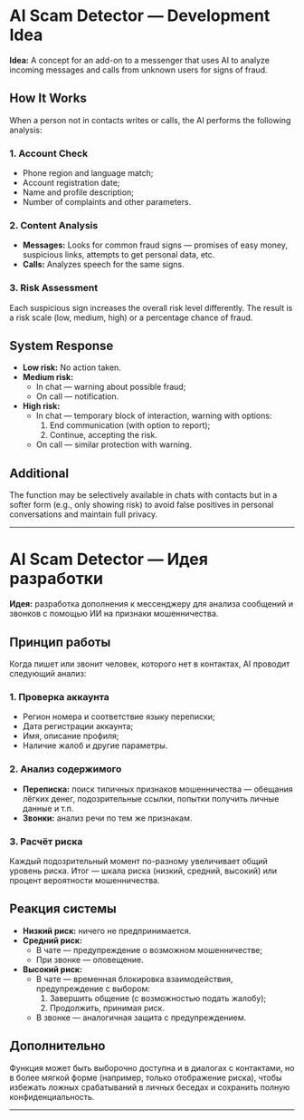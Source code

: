 # AI Scam Detector — Development Idea

**Idea:** A concept for an add-on to a messenger that uses AI to analyze incoming messages and calls from unknown users for signs of fraud.

## How It Works

When a person not in contacts writes or calls, the AI performs the following analysis:

### 1. Account Check
- Phone region and language match;  
- Account registration date;  
- Name and profile description;  
- Number of complaints and other parameters.

### 2. Content Analysis
- **Messages:** Looks for common fraud signs — promises of easy money, suspicious links, attempts to get personal data, etc.  
- **Calls:** Analyzes speech for the same signs.

### 3. Risk Assessment  
Each suspicious sign increases the overall risk level differently. The result is a risk scale (low, medium, high) or a percentage chance of fraud.

## System Response

- **Low risk:** No action taken.  
- **Medium risk:**  
  - In chat — warning about possible fraud;  
  - On call — notification.  
- **High risk:**  
  - In chat — temporary block of interaction, warning with options:  
    1. End communication (with option to report);  
    2. Continue, accepting the risk.  
  - On call — similar protection with warning.

## Additional

The function may be selectively available in chats with contacts but in a softer form (e.g., only showing risk) to avoid false positives in personal conversations and maintain full privacy.

---

# AI Scam Detector — Идея разработки

**Идея:** разработка дополнения к мессенджеру для анализа сообщений и звонков с помощью ИИ на признаки мошенничества.

## Принцип работы

Когда пишет или звонит человек, которого нет в контактах, AI проводит следующий анализ:

### 1. Проверка аккаунта
- Регион номера и соответствие языку переписки;  
- Дата регистрации аккаунта;  
- Имя, описание профиля;  
- Наличие жалоб и другие параметры.

### 2. Анализ содержимого
- **Переписка:** поиск типичных признаков мошенничества — обещания лёгких денег, подозрительные ссылки, попытки получить личные данные и т.п.  
- **Звонки:** анализ речи по тем же признакам.

### 3. Расчёт риска  
Каждый подозрительный момент по-разному увеличивает общий уровень риска. Итог — шкала риска (низкий, средний, высокий) или процент вероятности мошенничества.

## Реакция системы

- **Низкий риск:** ничего не предпринимается.  
- **Средний риск:**  
  - В чате — предупреждение о возможном мошенничестве;  
  - При звонке — оповещение.  
- **Высокий риск:**  
  - В чате — временная блокировка взаимодействия, предупреждение с выбором:  
    1. Завершить общение (с возможностью подать жалобу);  
    2. Продолжить, принимая риск.  
  - В звонке — аналогичная защита с предупреждением.

## Дополнительно

Функция может быть выборочно доступна и в диалогах с контактами, но в более мягкой форме (например, только отображение риска), чтобы избежать ложных срабатываний в личных беседах и сохранить полную конфиденциальность.

---
